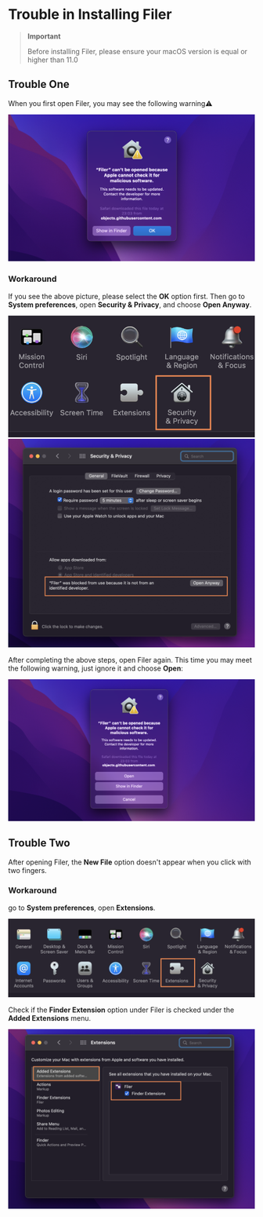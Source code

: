 # Trouble in Installing Filer
> **Important**
>
> Before installing Filer, please ensure your macOS version is equal or higher than 11.0

## Trouble One
When you first open Filer, you may see the following warning⚠️

![](https://github.com/HuangRunHua/FilerApp/raw/main/1.png)

### Workaround
If you see the above picture, please select the **OK** option first. Then go to **System preferences**, open **Security & Privacy**, and choose **Open Anyway**.

![](https://github.com/HuangRunHua/FilerApp/raw/main/2.png)
![](https://github.com/HuangRunHua/FilerApp/raw/main/3.png)

After completing the above steps, open Filer again. This time you may meet the following warning, just ignore it and choose **Open**:

![](https://github.com/HuangRunHua/FilerApp/raw/main/4.png)

## Trouble Two
After opening Filer, the **New File** option doesn't appear when you click with two fingers.

### Workaround
go to **System preferences**, open **Extensions**.

![](https://github.com/HuangRunHua/FilerApp/raw/main/5.png)

Check if the **Finder Extension** option under Filer is checked under the **Added Extensions** menu.

![](https://github.com/HuangRunHua/FilerApp/raw/main/6.png)
